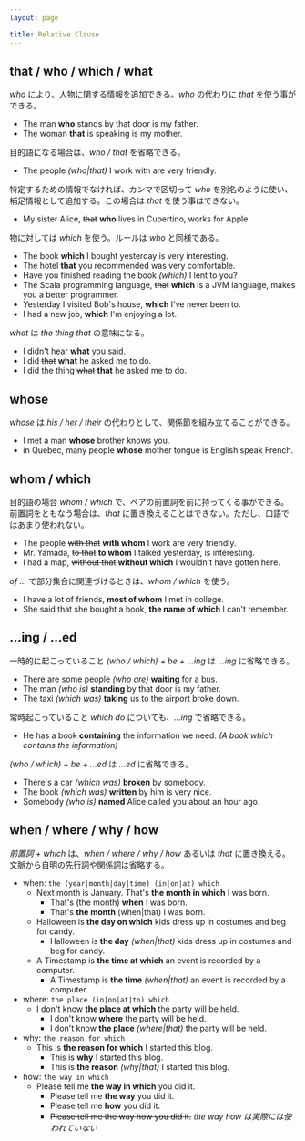 ```yaml
---
layout: page

title: Relative Clause
---
```


## that / who / which / what

_who_ により、人物に関する情報を追加できる。_who_ の代わりに _that_ を使う事ができる。

* The man __who__ stands by that door is my father.
* The woman __that__ is speaking is my mother.

目的語になる場合は、_who / that_ を省略できる。

* The people _(who|that)_ I work with are very friendly.

特定するための情報でなければ、カンマで区切って _who_ を別名のように使い、補足情報として追加する。この場合は _that_ を使う事はできない。

* My sister Alice, <del>that</del> __who__ lives in Cupertino, works for Apple.

物に対しては _which_ を使う。ルールは _who_ と同様である。

* The book __which__ I bought yesterday is very interesting.
* The hotel __that__ you recommended was very comfortable.
* Have you finished reading the book _(which)_ I lent to you?
* The Scala programming language, <del>that</del> __which__ is a JVM language, makes you a better programmer.
* Yesterday I visited Bob's house, __which__ I've never been to.
* I had a new job, __which__ I'm enjoying a lot.

_what_ は _the thing that_ の意味になる。

* I didn't hear __what__ you said.
* I did <del>that</del> __what__ he asked me to do.
* I did the thing <del>what</del> __that__ he asked me to do.

## whose

_whose_ は _his / her / their_ の代わりとして、関係節を組み立てることができる。

* I met a man __whose__ brother knows you.
* in Quebec, many people __whose__ mother tongue is English speak French.

## whom / which

目的語の場合 _whom / which_ で、ペアの前置詞を前に持ってくる事ができる。前置詞をともなう場合は、_that_ に置き換えることはできない。ただし、口語ではあまり使われない。

* The people <del>with that</del> __with whom__ I work are very friendly.
* Mr. Yamada, <del>to that</del> __to whom__ I talked yesterday, is interesting.
* I had a map, <del>without that</del> __without which__ I wouldn't have gotten here.

_of ..._ で部分集合に関連づけるときは、_whom / which_ を使う。

* I have a lot of friends, __most of whom__ I met in college.
* She said that she bought a book, __the name of which__ I can't remember.

## ...ing / ...ed

一時的に起こっていること _(who / which) + be + ...ing_ は _...ing_ に省略できる。

* There are some people _(who are)_ __waiting__ for a bus.
* The man _(who is)_ __standing__ by that door is my father.
* The taxi _(which was)_ __taking__ us to the airport broke down.

常時起こっていること _which do_ についても、_...ing_ で省略できる。

* He has a book __containing__ the information we need. _(A book which contains the information)_

_(who / which) + be + ...ed_ は _...ed_ に省略できる。

* There's a car _(which was)_ __broken__ by somebody.
* The book _(which was)_ __written__ by him is very nice.
* Somebody _(who is)_ __named__ Alice called you about an hour ago.

## when / where / why / how

_前置詞 + which_ は、_when / where / why / how_ あるいは _that_ に置き換える。文脈から自明の先行詞や関係詞は省略する。

* when: `the (year|month|day|time) (in|on|at) which`
  * Next month is January. That's __the month in which__ I was born.
    * That's (the month) __when__ I was born.
    * That's __the month__ (when|that) I was born.
  * Halloween is __the day on which__ kids dress up in costumes and beg for candy.
    * Halloween is __the day__ _(when|that)_ kids dress up in costumes and beg for candy.
  * A Timestamp is __the time at which__ an event is recorded by a computer.
    * A Timestamp is __the time__ _(when|that)_ an event is recorded by a computer.
* where: `the place (in|on|at|to) which`
  * I don't know __the place at which__ the party will be held.
    * I don't know __where__ the party will be held.
    * I don't know __the place__ _(where|that)_ the party will be held.
* why: `the reason for which`
  * This is __the reason for which__ I started this blog.
    * This is __why__ I started this blog.
    * This is __the reason__ _(why|that)_ I started this blog.
* how: `the way in which`
  * Please tell me __the way in which__ you did it.
    * Please tell me __the way__ you did it.
    * Please tell me __how__ you did it.
    * <del>Please tell me the way how you did it.</del> _the way how は実際には使われていない_

